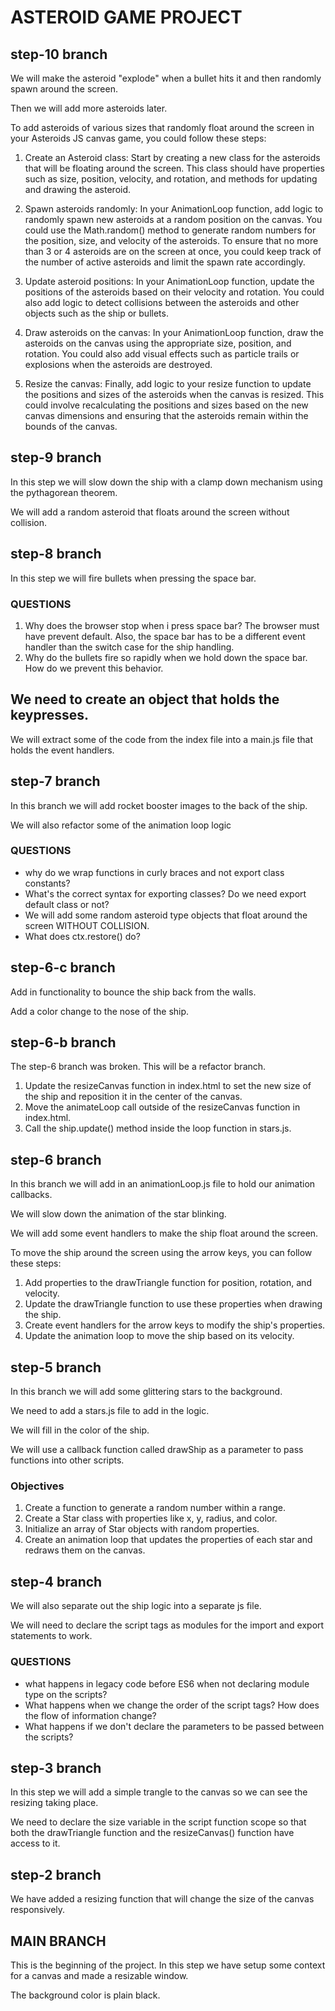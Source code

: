 # ASTEROID GAME PROJECT

## step-10 branch

We will make the asteroid "explode" when a bullet hits it and then randomly spawn around the screen.

Then we will add more asteroids later.

To add asteroids of various sizes that randomly float around the screen in your Asteroids JS canvas game, you could follow these steps:

1. Create an Asteroid class: Start by creating a new class for the asteroids that will be floating around the screen. This class should have properties such as size, position, velocity, and rotation, and methods for updating and drawing the asteroid.

2. Spawn asteroids randomly: In your AnimationLoop function, add logic to randomly spawn new asteroids at a random position on the canvas. You could use the Math.random() method to generate random numbers for the position, size, and velocity of the asteroids. To ensure that no more than 3 or 4 asteroids are on the screen at once, you could keep track of the number of active asteroids and limit the spawn rate accordingly.

3. Update asteroid positions: In your AnimationLoop function, update the positions of the asteroids based on their velocity and rotation. You could also add logic to detect collisions between the asteroids and other objects such as the ship or bullets.

4. Draw asteroids on the canvas: In your AnimationLoop function, draw the asteroids on the canvas using the appropriate size, position, and rotation. You could also add visual effects such as particle trails or explosions when the asteroids are destroyed.

5. Resize the canvas: Finally, add logic to your resize function to update the positions and sizes of the asteroids when the canvas is resized. This could involve recalculating the positions and sizes based on the new canvas dimensions and ensuring that the asteroids remain within the bounds of the canvas.

## step-9 branch

In this step we will slow down the ship with a clamp down mechanism using the pythagorean theorem.

We will add a random asteroid that floats around the screen without collision.

## step-8 branch

In this step we will fire bullets when pressing the space bar.

### QUESTIONS

1. Why does the browser stop when i press space bar? The browser must have prevent default. Also, the space bar has to be a different event handler than the switch case for the ship handling.
2. Why do the bullets fire so rapidly when we hold down the space bar. How do we prevent this behavior.

## We need to create an object that holds the keypresses.

We will extract some of the code from the index file into a main.js file that holds the event handlers.

## step-7 branch

In this branch we will add rocket booster images to the back of the ship.

We will also refactor some of the animation loop logic

### QUESTIONS

- why do we wrap functions in curly braces and not export class constants?
- What's the correct syntax for exporting classes? Do we need export default class or not?
- We will add some random asteroid type objects that float around the screen WITHOUT COLLISION.
- What does ctx.restore() do?

## step-6-c branch

Add in functionality to bounce the ship back from the walls.

Add a color change to the nose of the ship.

## step-6-b branch

The step-6 branch was broken. This will be a refactor branch.

1. Update the resizeCanvas function in index.html to set the new size of the ship and reposition it in the center of the canvas.
2. Move the animateLoop call outside of the resizeCanvas function in index.html.
3. Call the ship.update() method inside the loop function in stars.js.

## step-6 branch

In this branch we will add in an animationLoop.js file to hold our animation callbacks.

We will slow down the animation of the star blinking.

We will add some event handlers to make the ship float around the screen.

To move the ship around the screen using the arrow keys, you can follow these steps:

1. Add properties to the drawTriangle function for position, rotation, and velocity.
2. Update the drawTriangle function to use these properties when drawing the ship.
3. Create event handlers for the arrow keys to modify the ship's properties.
4. Update the animation loop to move the ship based on its velocity.

## step-5 branch

In this branch we will add some glittering stars to the background.

We need to add a stars.js file to add in the logic.

We will fill in the color of the ship.

We will use a callback function called drawShip as a parameter to pass functions into other scripts.

### Objectives

1. Create a function to generate a random number within a range.
2. Create a Star class with properties like x, y, radius, and color.
3. Initialize an array of Star objects with random properties.
4. Create an animation loop that updates the properties of each star and redraws them on the canvas.

## step-4 branch

We will also separate out the ship logic into a separate js file.

We will need to declare the script tags as modules for the import and export statements to work.

### QUESTIONS

- what happens in legacy code before ES6 when not declaring module type on the scripts?
- What happens when we change the order of the script tags? How does the flow of information change?
- What happens if we don't declare the parameters to be passed between the scripts?

## step-3 branch

In this step we will add a simple trangle to the canvas so we can see the resizing taking place.

We need to declare the size variable in the script function scope so that both the drawTriangle function and the resizeCanvas() function have access to it.

## step-2 branch

We have added a resizing function that will change the size of the canvas responsively.

## MAIN BRANCH

This is the beginning of the project. In this step we have setup some context for a canvas and made a resizable window.

The background color is plain black.
